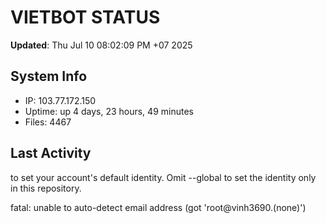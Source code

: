 # VIETBOT STATUS
**Updated**: Thu Jul 10 08:02:09 PM +07 2025

## System Info
- IP: 103.77.172.150
- Uptime: up 4 days, 23 hours, 49 minutes
- Files: 4467

## Last Activity

to set your account's default identity.
Omit --global to set the identity only in this repository.

fatal: unable to auto-detect email address (got 'root@vinh3690.(none)')
